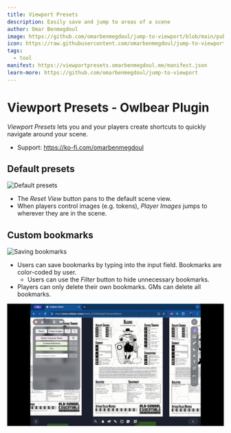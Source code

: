 ```yaml
---
title: Viewport Presets
description: Easily save and jump to areas of a scene
author: Omar Benmegdoul
image: https://github.com/omarbenmegdoul/jump-to-viewport/blob/main/public/hero.png?raw=true
icon: https://raw.githubusercontent.com/omarbenmegdoul/jump-to-viewport/4729cda3c2f9e4d9c351cae70ed5d2f4713210d1/public/icon.svg
tags:
  - tool
manifest: https://viewportpresets.omarbenmegdoul.me/manifest.json
learn-more: https://github.com/omarbenmegdoul/jump-to-viewport
---
```


# Viewport Presets - Owlbear Plugin

_Viewport Presets_ lets you and your players create shortcuts to quickly navigate around your scene. 
- Support: https://ko-fi.com/omarbenmegdoul

## Default presets
<img src="https://github.com/omarbenmegdoul/jump-to-viewport/blob/publication/public/presets.gif?raw=true" alt="Default presets" width="600"/>

- The _Reset View_ button pans to the default scene view.
- When players control images (e.g. tokens), _Player Images_ jumps to wherever they are in the scene.

## Custom bookmarks
<img src="https://github.com/omarbenmegdoul/jump-to-viewport/blob/publication/public/bookmarks.gif?raw=true" alt="Saving bookmarks" width="600"/>

- Users can save bookmarks by typing into the input field. Bookmarks are color-coded by user.
  - Users can use the _Filter_ button to hide unnecessary bookmarks.
- Players can only delete their own bookmarks. GMs can delete all bookmarks.
<img src="https://github.com/omarbenmegdoul/jump-to-viewport/blob/publication/public/filters.gif?raw=true" alt="Toggling filters" width="600"/>

